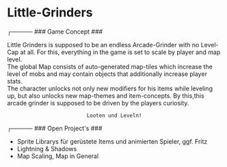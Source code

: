 # Little-Grinders


┌───── ### Game Concept ### 

Little Grinders is supposed to be an endless Arcade-Grinder with no Level-Cap at all. 
For this, everything in the game is set to scale by player and map level.               
The global Map consists of auto-generated map-tiles which increase the level of mobs and
may contain objects that additionally increase player stats.                           
The character unlocks not only new modifiers for his items while leveling up, but also 
unlocks new map-themes and item-concepts. By this,this arcade grinder is supposed to be
driven by the players curiosity.                                                                    

                              
                              Looten und Leveln!

┌───── ### Open Project's ### 
- Sprite Librarys für gerüstete Items und animierten Spieler, ggf. Fritz
- Lightning & Shadows
- Map Scaling, Map in General

